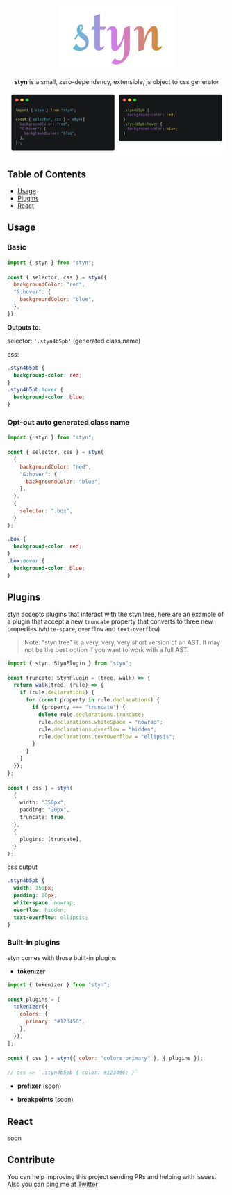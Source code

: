 <p align="center">
  <img src="./image/styn.png">
</p>

<p align="center">
<strong>styn</strong> is a small, zero-dependency, extensible, js object to css generator
</p>

<p align="center">
  <img src="./image/styn-code.png">
</p>

## Table of Contents

- [Usage](#usage)
- [Plugins](#plugins)
- [React](#react)

## Usage

### Basic

```js
import { styn } from "styn";

const { selector, css } = styn({
  backgroundColor: "red",
  "&:hover": {
    backgroundColor: "blue",
  },
});
```

**Outputs to:**

selector: `'.styn4b5pb'` (generated class name)

css:

```css
.styn4b5pb {
  background-color: red;
}
.styn4b5pb:hover {
  background-color: blue;
}
```

### Opt-out auto generated class name

```js
import { styn } from "styn";

const { selector, css } = styn(
  {
    backgroundColor: "red",
    "&:hover": {
      backgroundColor: "blue",
    },
  },
  {
    selector: ".box",
  }
);
```

```css
.box {
  background-color: red;
}
.box:hover {
  background-color: blue;
}
```

## Plugins

styn accepts plugins that interact with the styn tree, here are an example of a plugin that accept a new `truncate` property that converts to three new properties (`white-space`, `overflow` and `text-overflow`)

> Note: "styn tree" is a very, very, very short version of an AST. It may not be the best option if you want to work with a full AST.

```ts
import { styn, StynPlugin } from "styn";

const truncate: StynPlugin = (tree, walk) => {
  return walk(tree, (rule) => {
    if (rule.declarations) {
      for (const property in rule.declarations) {
        if (property === "truncate") {
          delete rule.declarations.truncate;
          rule.declarations.whiteSpace = "nowrap";
          rule.declarations.overflow = "hidden";
          rule.declarations.textOverflow = "ellipsis";
        }
      }
    }
  });
};

const { css } = styn(
  {
    width: "350px",
    padding: "20px",
    truncate: true,
  },
  {
    plugins: [truncate],
  }
);
```

css output

```css
.styn4b5pb {
  width: 350px;
  padding: 20px;
  white-space: nowrap;
  overflow: hidden;
  text-overflow: ellipsis;
}
```

### Built-in plugins

styn comes with those built-in plugins

- **tokenizer**

```js
import { tokenizer } from "styn";

const plugins = [
  tokenizer({
    colors: {
      primary: "#123456",
    },
  }),
];

const { css } = styn({ color: "colors.primary" }, { plugins });

// css => `.styn4b5pb { color: #123456; }`
```

- **prefixer** (soon)

- **breakpoints** (soon)

## React

soon

## Contribute

You can help improving this project sending PRs and helping with issues.
Also you can ping me at [Twitter](https://twitter.com/renatorib_)
